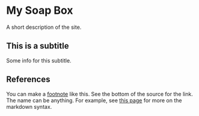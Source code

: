 # My Soap Box
A short description of the site.

## This is a subtitle
Some info for this subtitle.

## References
You can make a [footnote][1] like this.
See the bottom of the source for the link.
The name can be anything.
For example, see [this page][markdown] for more on the markdown syntax.

[1]: http://en.wikipedia.org/wiki/Note_(typography)
[markdown]: http://daringfireball.net/projects/markdown/syntax
